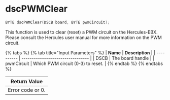# dscPWMClear

```c
BYTE dscPWMClear(DSCB board, BYTE pwmCircuit);
```

This function is used to clear (reset) a PWM circuit on the Hercules-EBX. Please consult the Hercules user manual for more information on the PWM circuit.

{% tabs %}
{% tab title="Input Parameters" %}
| **Name**   | **Description**                   |
| ---------- | --------------------------------- |
| DSCB       | The board handle                  |
| pwmCircuit | Which PWM circuit (0-3) to reset. |
{% endtab %}
{% endtabs %}

| Return Value     |
| ---------------- |
| Error code or 0. |
